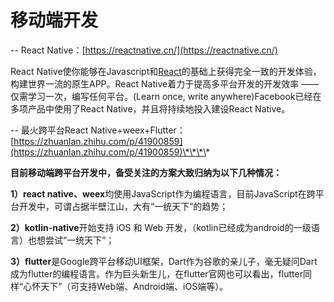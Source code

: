 # 移动端开发

-- React Native：[https://reactnative.cn/](https://reactnative.cn/)

React Native使你能够在Javascript和[React](http://facebook.github.io/react/)的基础上获得完全一致的开发体验，构建世界一流的原生APP。React Native着力于提高多平台开发的开发效率 —— 仅需学习一次，编写任何平台。\(Learn once, write anywhere\)Facebook已经在多项产品中使用了React Native，并且将持续地投入建设React Native。

-- 最火跨平台React Native+weex+Flutter：[https://zhuanlan.zhihu.com/p/41900859](https://zhuanlan.zhihu.com/p/41900859)\*\*\*\*

**目前移动端跨平台开发中，备受关注的方案大致归纳为以下几种情况：**

**1）react native、weex**均使用JavaScript作为编程语言，目前JavaScript在跨平台开发中，可谓占据半壁江山，大有“一统天下”的趋势；

**2）kotlin-native**开始支持 iOS 和 Web 开发，（kotlin已经成为android的一级语言）也想尝试“一统天下”；

**3）flutter**是Google跨平台移动UI框架，Dart作为谷歌的亲儿子，毫无疑问Dart成为flutter的编程语言。作为巨头新生儿，在flutter官网也可以看出，flutter同样“心怀天下”（可支持Web端、Android端、iOS端等）。

